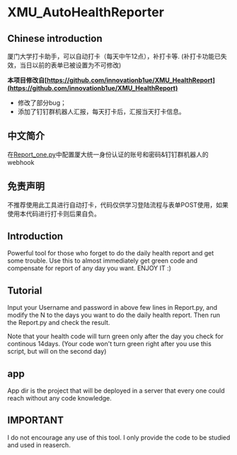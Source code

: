 # XMU_AutoHealthReporter
 
## Chinese introduction
厦门大学打卡助手，可以自动打卡（每天中午12点），补打卡等. (补打卡功能已失效，当日以前的表单已被设置为不可修改)

**本项目修改自[https://github.com/innovationb1ue/XMU_HealthReport](https://github.com/innovationb1ue/XMU_HealthReport)**
- 修改了部分bug；
- 添加了钉钉群机器人汇报，每天打卡后，汇报当天打卡信息。
## 中文简介
在[Report_one.py](Report_one.py)中配置厦大统一身份认证的账号和密码&钉钉群机器人的webhook
## 免责声明
不推荐使用此工具进行自动打卡，代码仅供学习登陆流程与表单POST使用，如果使用本代码进行打卡则后果自负。

## Introduction
 
Powerful tool for those who forget to do the daily health report and get some trouble. Use this to almost immediately get green code and compensate for report of any day you want. ENJOY IT :)
 
 ## Tutorial 
 
 Input your Username and password in above few lines in Report.py, and modify the N to the days you want to do the daily health report. Then run the Report.py and check the result.
 
 Note that your health code will turn green only after the day you check for continous 14days. 
 (Your code won't turn green right after you use this script, but will on the second day)
 


## app
App dir is the project that will be deployed in a server that every one could reach without any code knowledge.
 
 
 ## IMPORTANT 
 I do not encourage any use of this tool. I only provide the code to be studied and used in reaserch.  

